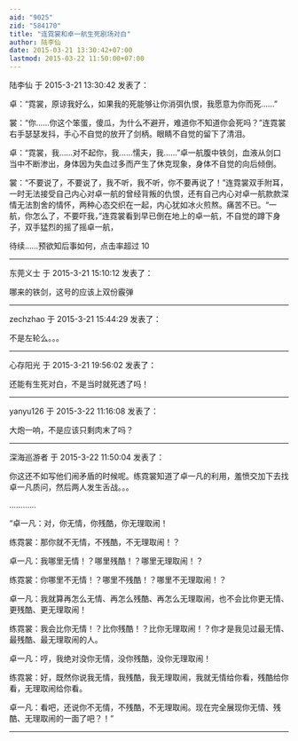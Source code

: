 ```yaml
---
aid: "9025"
zid: "584170"
title: "连霓裳和卓一航生死剧场对白"
author: 陆李仙
date: 2015-03-21 13:30:42+07:00
lastmod: 2015-03-22 11:50:00+07:00
---
```


陆李仙 于 2015-3-21 13:30:42 发表了：

卓：“霓裳，原谅我好么，如果我的死能够让你消弭仇恨，我愿意为你而死……”

裳：“你……你这个笨蛋，傻瓜，为什么不避开，难道你不知道你会死吗？”连霓裳右手瑟瑟发抖，手心不自觉的放开了剑柄。眼睛不自觉的留下了清泪。

卓：“霓裳，我……对不起你，我……懦夫，我……”卓一航腹中铁剑，血液从剑口当中不断渗出，身体因为失血过多而产生了休克现象，身体不自觉的向后倾倒。

裳：“不要说了，不要说了，我不听，我不听，你不要再说了！”连霓裳双手附耳，一时无法接受自己内心对卓一航的曾经背叛的仇恨，还有自己内心对卓一航款款深情无法割舍的情怀，两种心态交织在一起，内心犹如冰火煎熬。痛苦不已。“一航，你怎么了，不要吓我，”连霓裳看到早已倒在地上的卓一航，不自觉的蹲下身子，双手猛烈的摇了摇卓一航，

待续……预欲知后事如何，点击率超过 10

---

东莞义士 于 2015-3-21 15:10:12 发表了：

哪来的铁剑，这号的应该上双份霰弹

---

zechzhao 于 2015-3-21 15:44:29 发表了：

不是左轮么。。。

---

心存阳光 于 2015-3-21 19:56:02 发表了：

还能有生死对白，不是当时就死透了吗！

---

yanyu126 于 2015-3-22 11:16:08 发表了：

大炮一响，不是应该只剩肉末了吗？

---

深海巡游者 于 2015-3-22 11:50:04 发表了：

你这还不如写他们闹矛盾的时候呢。练霓裳知道了卓一凡的利用，羞愤交加下去找卓一凡质问，然后两人发生舌战。。。

…………

“卓一凡：对，你无情，你残酷，你无理取闹！

练霓裳：那你就不无情，不残酷，不无理取闹！？

卓一凡：我哪里无情！？哪里残酷！？哪里无理取闹！？

练霓裳：你哪里不无情！？哪里不残酷！？哪里不无理取闹！？

卓一凡：我就算再怎么无情、再怎么残酷、再怎么无理取闹，也不会比你更无情、更残酷、更无理取闹！

练霓裳：我会比你无情！？比你残酷！？比你无理取闹！？你才是我见过最无情、最残酷、最无理取闹的人。

卓一凡：哼，我绝对没你无情，没你残酷，没你无理取闹！

练霓裳：好，既然你说我无情，我残酷，我无理取闹，我就无情给你看，残酷给你看，无理取闹给你看。

卓一凡：看吧，还说你不无情，不残酷，不无理取闹。现在完全展现你无情、残酷、无理取闹的一面了吧？！”

---
